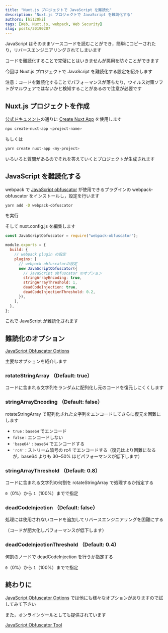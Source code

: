 ```yaml
---
title: "Nuxt.js プロジェクトで JavaScript を難読化"
description: "Nuxt.js プロジェクトで JavaScript を難読化する"
authors: [hi120ki]
tags: [Web, Nuxt.js, webpack, Web Security]
slug: posts/20190207
---
```


JavaScript はそのままソースコードを読むことができ，簡単にコピーされたり，リバースエンジニアリングされてしまいます

コードを難読化することで完璧にとはいきませんが悪用を防ぐことができます

今回は Nuxt.js プロジェクトで JavaScript を難読化する設定を紹介します

<!-- truncate -->

注意：コードを難読化することでパフォーマンスが落ちたり，ウイルス対策ソフトがマルウェアではないかと検知することがあるので注意が必要です

## Nuxt.js プロジェクトを作成

[公式ドキュメント](https://ja.nuxtjs.org/guide/installation/)の通りに [Create Nuxt App](https://github.com/nuxt/create-nuxt-app) を使用します

```bash
npx create-nuxt-app <project-name>
```

もしくは

```bash
yarn create nuxt-app <my-project>
```

いろいろと質問があるのでそれを答えていくとプロジェクトが生成されます

## JavaScript を難読化する

webpack で [JavaScript obfuscator](https://github.com/javascript-obfuscator/javascript-obfuscator) が使用できるプラグインの webpack-obfuscator をインストールし，設定を行います

```bash
yarn add -D webpack-obfuscator
```

を実行

そして nuxt.config.js を編集します

```javascript
const JavaScriptObfuscator = require("webpack-obfuscator");

module.exports = {
  build: {
    // webpack plugin の設定
    plugins: [
      // webpack-obfuscatorの設定
      new JavaScriptObfuscator({
        // JavaScript obfuscator のオプション
        stringArrayEncoding: true,
        stringArrayThreshold: 1,
        deadCodeInjection: true,
        deadCodeInjectionThreshold: 0.2,
      }),
    ],
  },
};
```

これで JavaScript が難読化されます

## 難読化のオプション

[JavaScript Obfuscator Options](https://github.com/javascript-obfuscator/javascript-obfuscator#javascript-obfuscator-options)

主要なオプションを紹介します

### rotateStringArray （Default: true）

コードに含まれる文字列をランダムに配列化し元のコードを復元しにくくします

### stringArrayEncoding （Default: false）

rotateStringArray で配列化された文字列をエンコードしてさらに復元を困難にします

- `true` : `base64` でエンコード
- `false` : エンコードしない
- `'base64'` : `base64` でエンコードする
- `'rc4'` : ストリーム暗号の rc4 でエンコードする（復元はより困難になるが，base64 よりも 30~50% ほどパフォーマンスが低下します）

### stringArrayThreshold （Default: 0.8）

コードに含まれる文字列の何割を rotateStringArray で処理するか指定する

`0`（0%）から `1`（100%）までで指定

### deadCodeInjection （Default: false）

処理には使用されないコードを追加してリバースエンジニアリングを困難にする

（コードが肥大化しパフォーマンスが低下します）

### deadCodeInjectionThreshold （Default: 0.4）

何割のノードで deadCodeInjection を行うか指定する

`0`（0%）から `1`（100%）までで指定

## 終わりに

[JavaScript Obfuscator Options](https://github.com/javascript-obfuscator/javascript-obfuscator#javascript-obfuscator-options) では他にも様々なオプションがありますので試してみて下さい

また，オンラインツールとしても提供されています

[JavaScript Obfuscator Tool](https://obfuscator.io/)
